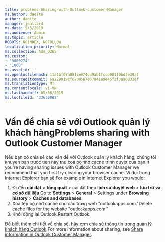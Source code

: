 ```yaml
---
title: problems-Sharing-with-Outlook-customer-Manager
ms.author: daeite
author: daeite
manager: joallard
ms.date: 5/3/2019
ms.audience: Admin
ms.topic: article
ROBOTS: NOINDEX, NOFOLLOW
localization_priority: Normal
ms.collection: Adm_O365
ms.custom:
- "9000274"
- "1868"
ms.assetid: ''
ms.openlocfilehash: 11a1bf07a081ce074dd9ab1fccb001f0bd3e39af
ms.sourcegitcommit: 6a229919cf67005e7e67841e9e45f2f3aa6833ef
ms.translationtype: MT
ms.contentlocale: vi-VN
ms.lasthandoff: 05/06/2019
ms.locfileid: "33630002"
---
```

# <a name="problems-sharing-with-outlook-customer-manager"></a><span data-ttu-id="0fed3-102">Vấn đề chia sẻ với Outlook quản lý khách hàng</span><span class="sxs-lookup"><span data-stu-id="0fed3-102">Problems sharing with Outlook Customer Manager</span></span> 

<span data-ttu-id="0fed3-103">Nếu bạn có chia sẻ các vấn đề với Outlook quản lý khách hàng, chúng tôi khuyên bạn trước tiên hãy thử xoá bộ nhớ cache trình duyệt của bạn.</span><span class="sxs-lookup"><span data-stu-id="0fed3-103">If you're having sharing issues with Outlook Customer Manager we recommend that you first try clearing your browser cache.</span></span> <span data-ttu-id="0fed3-104">Ví dụ: trong Internet Explorer bạn sẽ:</span><span class="sxs-lookup"><span data-stu-id="0fed3-104">For example in Internet Explorer you would:</span></span>
1. <span data-ttu-id="0fed3-105">Đi đến **cài đặt** > **tổng quát** > cài đặt theo **lịch sử duyệt web** > **lưu trữ và cơ sở dữ liệu**.</span><span class="sxs-lookup"><span data-stu-id="0fed3-105">Go to **Settings** > **General** > Settings under **Browsing history** > **Caches and databases**.</span></span>
2. <span data-ttu-id="0fed3-106">Xóa tệp bộ nhớ cache cho các trang web "outlookapps.com."</span><span class="sxs-lookup"><span data-stu-id="0fed3-106">Delete cache files for the website "outlookapps.com."</span></span>
3. <span data-ttu-id="0fed3-107">Khởi động lại Outlook.</span><span class="sxs-lookup"><span data-stu-id="0fed3-107">Restart Outlook.</span></span>

<span data-ttu-id="0fed3-108">Để biết thêm chi tiết về chia sẻ, hãy xem [chia sẻ thông tin trong quản lý khách hàng Outlook](https://support.office.com/article/4f26cc69-67da-4cd5-b344-02d1a4799310%20).</span><span class="sxs-lookup"><span data-stu-id="0fed3-108">For more information about sharing, see [Share information in Outlook Customer Manager](https://support.office.com/article/4f26cc69-67da-4cd5-b344-02d1a4799310%20).</span></span> 